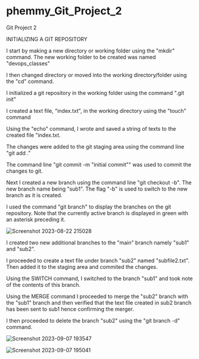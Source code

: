 # phemmy_Git_Project_2
Git Project 2

INITIALIZING A GIT REPOSITORY

I start by making a new directory or working folder using the "mkdir" command. The new working folder to be created was named "devops_classes"

I then changed directory or moved into the working directory/folder using the "cd" command.

I initialized a git repository in the working folder using the command ".git init"

I created a text file, "index.txt", in the working directory using the "touch" command

Using the "echo" command, I wrote and saved a string of texts to the created file "index.txt.

The changes were added to the git staging area using the command line "git add ."

The command line "git commit -m "initial commit"" was used to commit the changes to git.

Next I created a new branch using the command line "git checkout -b". The new branch name being "sub1". The flag "-b" is used to switch to the new branch as it is created.

I used the command "git branch" to display the branches on the git repository. Note that the currently active branch is displayed in green with an asterisk preceding it.

![Screenshot 2023-08-22 215028](https://github.com/FemiDare/phemmy_Git_Project_2/assets/140294606/d1ab5dbb-1c2b-4ef0-be6d-fac5824e302e)

I created two new additional branches to the "main" branch namely "sub1" and "sub2".

I proceeded to create a text file under branch "sub2" named "subfile2.txt". Then added it to the staging area and commited the changes.

Using the SWITCH command, I switched to the branch "sub1" and took note of the contents of this branch.

Using the MERGE command I proceeded to merge the "sub2" branch with the "sub1" branch and then verified that the text file created in sub2 branch has been sent to sub1 hence confirming the merger.

I then proceeded to delete the branch "sub2" using the "git branch -d" command.

![Screenshot 2023-09-07 193547](https://github.com/FemiDare/phemmy_Git_Project_2/assets/140294606/ac7b15f3-0dd6-4fe6-b1da-d2da105fc299)

![Screenshot 2023-09-07 195041](https://github.com/FemiDare/phemmy_Git_Project_2/assets/140294606/0dc9c282-d15b-4731-a336-9861d3822edc)

